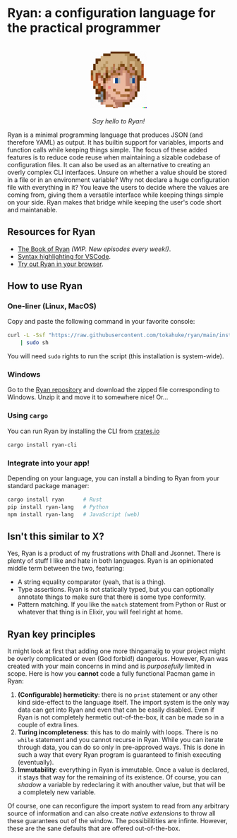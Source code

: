 
# Ryan: a configuration language for the practical programmer
<p align="center">
<img
    alt="Say hello to Ryan!"
    src="./mascot.jpg"
    width=128
    height=128
    style="margin: 18px"
/><br>
<em align="center">Say hello to Ryan!</em>
</p>

<p > 
Ryan is a minimal programming language that produces JSON (and therefore YAML) as
output. It has builtin support for variables, imports and function calls while keeping
things simple. The focus of these added features is to reduce code reuse when
maintaining a sizable codebase of configuration files. It can also be used as an
alternative to creating an overly complex CLI interfaces. Unsure on whether a value
should be stored in a file or in an environment variable? Why not declare a huge
configuration file with everything in it? You leave the users to decide where the
values are coming from, giving them a versatile interface while keeping things simple
on your side. Ryan makes that bridge while keeping the user's code short and
maintanable.
</p>


## Resources for Ryan

* [The Book of Ryan](https://tokahuke.github.io/book-of-ryan/) _(WIP. New episodes every week!)_.
* [Syntax highlighting for VSCode](https://marketplace.visualstudio.com/items?itemName=PedroBArruda.ryan-syntax-highlighting).
* [Try out Ryan in your browser](https://tokahuke.github.io/ryan-online/).

## How to use Ryan

### One-liner (Linux, MacOS)

Copy and paste the following command in your favorite console:
```bash
curl -L -Ssf "https://raw.githubusercontent.com/tokahuke/ryan/main/install/$(uname).sh" \
    | sudo sh
```
You will need `sudo` rights to run the script (this installation is system-wide).

### Windows

Go to the [Ryan repository](https://github.com/tokahuke/ryan/releases/latest) and download the zipped file corresponding to Windows. Unzip it and move it to somewhere nice! Or...

### Using `cargo`

You can run Ryan by installing the CLI from [crates.io](http://crates.io/crates/ryan-cli)
```bash
cargo install ryan-cli
```

### Integrate into your app!

Depending on your language, you can install a binding to Ryan from your standard package manager:
```bash
cargo install ryan      # Rust
pip install ryan-lang   # Python
npm install ryan-lang   # JavaScript (web)
```

## Isn't this similar to X?

Yes, Ryan is a product of my frustrations with Dhall and Jsonnet. There is plenty of stuff
I like and hate in both languages. Ryan is an opinionated middle term between the two,
featuring:

* A string equality comparator (yeah, that is a thing).
* Type assertions. Ryan is not statically typed, but you can optionally annotate things
to make sure that there is some type conformity.
* Pattern matching. If you like the `match` statement from Python or Rust or whatever that
thing is in Elixir, you will feel right at home.

## Ryan key principles

It might look at first that adding one more thingamajig to your project might be
overly complicated or even (God forbid!) dangerous. However, Ryan was created with
your main concerns in mind and is _purposefully_ limited in scope. Here is how you
**cannot** code a fully functional Pacman game in Ryan:

1. **(Configurable) hermeticity**: there is no `print` statement or any other kind
side-effect to the language itself. The import system is the only way data can get
into Ryan and even that can be easily disabled. Even if Ryan is not completely
hermetic out-of-the-box, it can be made so in a couple of extra lines.
2. **Turing incompleteness**: this has to do mainly with loops. There is no `while`
statement and you cannot recurse in Ryan. While you can iterate through data, you
can do so only in pre-approved ways. This is done in such a way that every Ryan
program is guaranteed to finish executing (eventually).
3. **Immutability**: everything in Ryan is immutable. Once a value is declared, it
stays that way for the remaining of its existence. Of course, you can _shadow_ a
variable by redeclaring it with anouther value, but that will be a completely new
variable.

Of course, one can reconfigure the import system to read from any arbitrary source of
information and can also create _native extensions_ to throw all these guarantees out
of the window. The possibilitities are infinte. However, these are the sane defaults
that are offered out-of-the-box.
